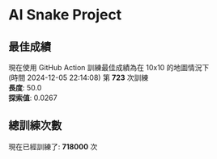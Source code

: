 
# AI Snake Project

## **最佳成績**




































現在使用 GitHub Action 訓練最佳成績為在 10x10 的地圖情況下  
(時間 2024-12-05 22:14:08) 第 **723** 次訓練  
**長度**: 50.0  
**探索值**: 0.0267









































































## 總訓練次數
現在已經訓練了: **718000** 次
